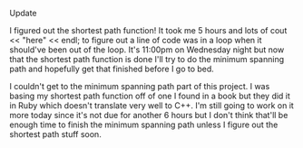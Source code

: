 Update

I figured out the shortest path function! It took me 5 hours and lots of cout << "here" << endl; to figure out a line of code was in a loop when it should've been out of the loop. It's 11:00pm on Wednesday night but now that the shortest path function is done I'll try to do the minimum spanning path and hopefully get that finished before I go to bed.

I couldn't get to the minimum spanning path part of this project. I was basing my shortest path function off of one I found in a book but they did it in Ruby which doesn't translate very well to C++. I'm still going to work on it more today since it's not due for another 6 hours but I don't think that'll be enough time to finish the minimum spanning path unless I figure out the shortest path stuff soon.
